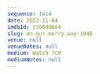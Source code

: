 ```yaml
---
sequence: 1414
date: 2022-11-04
imdbId: tt0040664
slug: on-our-merry-way-1948
venue: null
venueNotes: null
medium: Watch TCM
mediumNotes: null
---
```

